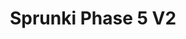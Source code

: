 ---
slug: sprunki-phase-5-v2-2073
title: Sprunki Phase 5 V2
description: "Sprunki Phase 5 V2 is an exciting online game. Play for free directly in your browser!"
icon: /images/popular_mods/Sprunki Phase 5 V2.png
url: https://wowtbc.net/sprunkin/phase5v2/index.html
previewImage: /images/popular_mods/Sprunki Phase 5 V2.png
type: popular mods

# SEO配置
seo:
  title: "Sprunki Phase 5 V2 - Play Free Online Game | Fun Browser Games"
  description: "Sprunki Phase 5 V2 - Play this fun online game for free in your browser. No download required!"
  ogImage: "/images/popular_mods/Sprunki Phase 5 V2.png"
  keywords: "sprunki-phase-5-v2-2073, online game, browser game, free game, popular mods game, play online"

videoUrls:
  - https://www.youtube.com/embed/example1
  - https://www.youtube.com/embed/example2

whyPlay:
  title: "Why Play Sprunki Phase 5 V2?"
  items:
    - "Immersive Gameplay: Sprunki Phase 5 V2 offers an engaging and immersive gaming experience that will keep you entertained for hours"
    - "Challenging Levels: Test your skills with increasingly difficult challenges and obstacles"
    - "Beautiful Graphics: Enjoy stunning visuals and smooth animations that bring the game world to life"
    - "Regular Updates: New content and features are added regularly to keep the game fresh and exciting"
    - "Free to Play: Experience all the fun without spending a penny"
    - "Community Features: Connect with other players, share strategies, and compete for high scores"
    - "Cross-Platform: Play on any device with a web browser, no downloads required"

features:
  title: "Key Features of Sprunki Phase 5 V2"
  image: "/images/popular_mods/Sprunki Phase 5 V2.png"
  items:
    - "Intuitive Controls: Easy to learn controls make Sprunki Phase 5 V2 accessible for players of all skill levels"
    - "Multiple Game Modes: Enjoy various gameplay options that provide different challenges and experiences"
    - "Character Customization: Personalize your gaming experience with unique characters and items"
    - "Achievement System: Complete special tasks to earn rewards and recognition"
    - "Leaderboards: Compete with players worldwide and see who can achieve the highest scores"

characteristics:
  title: "Game Characteristics"
  image: "/images/popular_mods/Sprunki Phase 5 V2.png"
  items:
    - "Genre: Popular mods game with elements of strategy and skill"
    - "Difficulty: Suitable for both casual gamers and those seeking a challenge"
    - "Play Time: Quick sessions or extended gameplay, depending on your preference"
    - "Art Style: Vibrant and engaging visuals that enhance the gaming experience"
    - "Sound Design: Immersive audio that complements the gameplay perfectly"

info: "Sprunki Phase 5 V2 is an exciting online game that offers players a unique and engaging gaming experience. With its intuitive controls, stunning visuals, and challenging gameplay, Sprunki Phase 5 V2 provides hours of entertainment for players of all ages and skill levels. Whether you're looking for a quick gaming session during a break or an extended play session, Sprunki Phase 5 V2 delivers an immersive experience that will keep you coming back for more. The game features multiple levels of increasing difficulty, ensuring that players are constantly challenged as they progress. With regular updates adding new content and features, Sprunki Phase 5 V2 remains fresh and exciting, providing endless entertainment options for its growing community of players."

howToPlayIntro: "Welcome to Sprunki Phase 5 V2! This guide will walk you through the basics and help you master the game. Whether you're a beginner or looking to improve your skills, these tips and instructions will enhance your gaming experience."

howToPlaySteps:
  - title: "Getting Started"
    description: "Begin your Sprunki Phase 5 V2 adventure by familiarizing yourself with the controls. Use your keyboard or mouse to navigate through the game interface. The tutorial will guide you through the basic mechanics and help you understand the objectives."
  - title: "Understanding the Objectives"
    description: "In Sprunki Phase 5 V2, your main goal is to progress through levels by completing specific objectives. Each level presents unique challenges that require different strategies and approaches."
  - title: "Mastering the Controls"
    description: "Practice using the controls to improve your precision and reaction time. Sprunki Phase 5 V2 requires quick reflexes and strategic thinking to overcome obstacles and defeat opponents."
  - title: "Utilizing Power-ups"
    description: "Collect power-ups throughout the game to enhance your abilities and overcome difficult challenges. Each power-up offers unique advantages that can be crucial for success."
  - title: "Developing Strategies"
    description: "As you progress in Sprunki Phase 5 V2, develop effective strategies for different scenarios. Analyze patterns, anticipate challenges, and adapt your approach to maximize your performance."

faq:
  title: "Frequently Asked Questions about Sprunki Phase 5 V2"
  items:
    - question: "Is Sprunki Phase 5 V2 free to play?"
      answer: "Yes, Sprunki Phase 5 V2 is completely free to play directly in your web browser. No downloads or purchases are required to enjoy the full game experience."
    - question: "Can I play Sprunki Phase 5 V2 on mobile devices?"
      answer: "Yes, Sprunki Phase 5 V2 is optimized for both desktop and mobile play. You can enjoy the game on any device with a web browser and internet connection."
    - question: "Are there any in-game purchases?"
      answer: "While Sprunki Phase 5 V2 is free to play, there may be optional in-game purchases available for cosmetic items or additional features that don't affect core gameplay."
    - question: "How often is Sprunki Phase 5 V2 updated?"
      answer: "The developers regularly update Sprunki Phase 5 V2 with new content, features, and improvements based on player feedback and game performance."
    - question: "Can I play Sprunki Phase 5 V2 offline?"
      answer: "Currently, Sprunki Phase 5 V2 requires an internet connection to play as it's a browser-based online game."
    - question: "Is Sprunki Phase 5 V2 suitable for children?"
      answer: "Yes, Sprunki Phase 5 V2 is designed to be family-friendly and suitable for players of all ages."
    - question: "How do I report bugs or issues?"
      answer: "If you encounter any problems while playing Sprunki Phase 5 V2, you can report them through the game's support page or contact the developers directly through their website."
    - question: "Still Have Questions?"
      answer: "If you have additional questions about Sprunki Phase 5 V2 that aren't covered in this FAQ, please visit our support center or contact our customer service team for assistance."
---